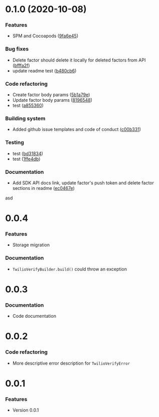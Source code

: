 # 0.1.0 (2020-10-08)

### Features
- SPM and Cocoapods ([9fa6e45](https://github.com/twilio/twilio-verify-ios/commit/9fa6e45a07c7fad2536cbf69ea0186a0fe34a22b))

### Bug fixes
- Delete factor should delete it locally for deleted factors from API ([bfffa2f](https://github.com/twilio/twilio-verify-ios/commit/bfffa2fee0f0d9bb2b60aaba3e04c8964f4fb59a))
- update readme test ([b480cb6](https://github.com/twilio/twilio-verify-ios/commit/b480cb69c1d26ead4b367d3cc609305e7d40901d))

### Code refactoring
- Create factor body params ([5b1a79e](https://github.com/twilio/twilio-verify-ios/commit/5b1a79e43cbc64515258164987aa20be2b6a7fed))
- Update factor body params ([8196548](https://github.com/twilio/twilio-verify-ios/commit/8196548c2c2a2309fb08d25d39d943842b5bcf32))
- test ([a855360](https://github.com/twilio/twilio-verify-ios/commit/a8553608c8c86d5924d82a01a41c20f677fd7f78))

### Building system
- Added github issue templates and code of conduct ([c00b331](https://github.com/twilio/twilio-verify-ios/commit/c00b33197bef7875ea9f260ba8184b14867461e6))

### Testing
- test ([bd31834](https://github.com/twilio/twilio-verify-ios/commit/bd31834f2f5319f89093198a73bbc4314726d0a3))
- test ([1ffe4db](https://github.com/twilio/twilio-verify-ios/commit/1ffe4dbcd2d7add336c085c4ac2e0a26ec1e1a8d))

### Documentation
- Add SDK API docs link, update factor's push token and delete factor sections in readme ([ec0467e](https://github.com/twilio/twilio-verify-ios/commit/ec0467e4590b944b7e713ed6dfd8e4725eae12c0))

asd

# 0.0.4

### Features
- Storage migration

### Documentation
- `TwilioVerifyBuilder.build()` could throw an exception

# 0.0.3

### Documentation
- Code documentation

# 0.0.2

### Code refactoring
- More descriptive error description for `TwilioVerifyError`

# 0.0.1

### Features
- Version 0.0.1